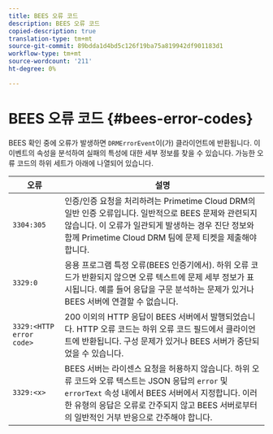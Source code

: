```yaml
---
title: BEES 오류 코드
description: BEES 오류 코드
copied-description: true
translation-type: tm+mt
source-git-commit: 89bdda1d4bd5c126f19ba75a819942df901183d1
workflow-type: tm+mt
source-wordcount: '211'
ht-degree: 0%

---
```



# BEES 오류 코드 {#bees-error-codes}

<!--<a id="section_81946679E1114DBA9FE173D0AA9E2F09"></a>-->

BEES 확인 중에 오류가 발생하면 `DRMErrorEvent`이(가) 클라이언트에 반환됩니다. 이 이벤트의 속성을 분석하여 실패의 특성에 대한 세부 정보를 찾을 수 있습니다. 가능한 오류 코드의 하위 세트가 아래에 나열되어 있습니다.

| 오류 | 설명 |
|---|---|
| `3304:305` | 인증/인증 요청을 처리하려는 Primetime Cloud DRM의 일반 인증 오류입니다. 일반적으로 BEES 문제와 관련되지 않습니다. 이 오류가 일관되게 발생하는 경우 진단 정보와 함께 Primetime Cloud DRM 팀에 문제 티켓을 제출해야 합니다. |
| `3329:0` | 응용 프로그램 특정 오류(BEES 인증기에서). 하위 오류 코드가 반환되지 않으면 오류 텍스트에 문제 세부 정보가 표시됩니다. 예를 들어 응답을 구문 분석하는 문제가 있거나 BEES 서버에 연결할 수 없습니다. |
| `3329:<HTTP error code>` | 200 이외의 HTTP 응답이 BEES 서버에서 발행되었습니다. HTTP 오류 코드는 하위 오류 코드 필드에서 클라이언트에 반환됩니다. 구성 문제가 있거나 BEES 서버가 중단되었을 수 있습니다. |
| `3329:<x>` | BEES 서버는 라이센스 요청을 허용하지 않습니다. 하위 오류 코드와 오류 텍스트는 JSON 응답의 `error` 및 `errorText` 속성 내에서 BEES 서버에서 지정합니다. 이러한 유형의 응답은 오류로 간주되지 않고 BEES 서버로부터의 일반적인 거부 반응으로 간주해야 합니다. |